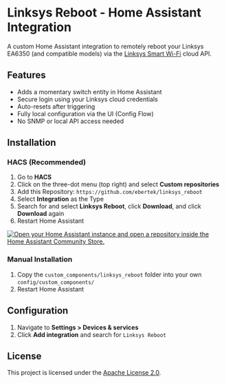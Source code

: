 # Linksys Reboot - Home Assistant Integration

A custom Home Assistant integration to remotely reboot your Linksys EA6350 (and compatible models) via the [Linksys Smart Wi-Fi](https://linksyssmartwifi.com) cloud API.

## Features

- Adds a momentary switch entity in Home Assistant
- Secure login using your Linksys cloud credentials
- Auto-resets after triggering
- Fully local configuration via the UI (Config Flow)
- No SNMP or local API access needed

## Installation
### HACS (Recommended)
1. Go to **HACS**
2. Click on the three-dot menu (top right) and select **Custom repositories**
3. Add this Repository: `https://github.com/ebertek/linksys_reboot`
4. Select **Integration** as the Type
5. Search for and select **Linksys Reboot**, click **Download**, and click **Download** again
6. Restart Home Assistant

[![Open your Home Assistant instance and open a repository inside the Home Assistant Community Store.](https://my.home-assistant.io/badges/hacs_repository.svg)](https://my.home-assistant.io/redirect/hacs_repository/?owner=ebertek&repository=linksys_reboot&category=Integration)

### Manual Installation  
1. Copy the `custom_components/linksys_reboot` folder into your own `config/custom_components/`
2. Restart Home Assistant

## Configuration
1. Navigate to **Settings > Devices & services**
2. Click **Add integration** and search for `Linksys Reboot`

## License
This project is licensed under the [Apache License 2.0](LICENSE).

